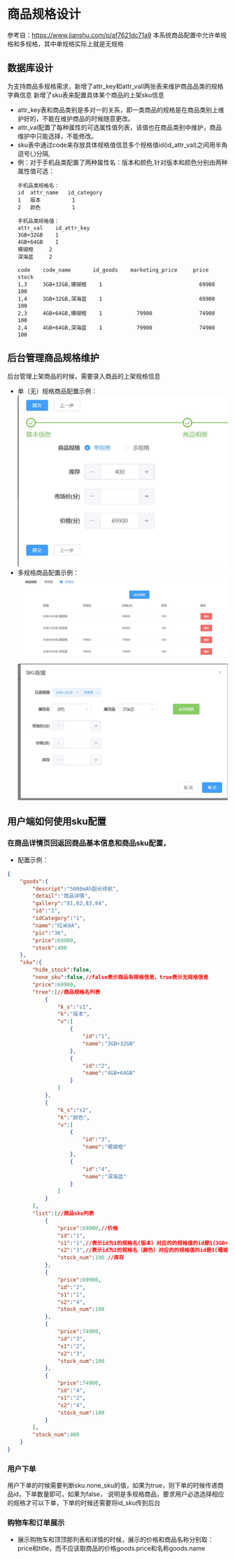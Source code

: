 # 商品规格设计

参考自：https://www.jianshu.com/p/af7621dc71a9
本系统商品配置中允许单规格和多规格，其中单规格实际上就是无规格

## 数据库设计
为支持商品多规格需求，新增了attr_key和attr_vall两张表来维护商品品类的规格字典信息
新增了sku表来配置具体某个商品的上架sku信息
- attr_key表和商品类别是多对一的关系，即一类商品的规格是在商品类别上维护好的，不能在维护商品的时候随意更改。
- attr_val配置了每种属性的可选属性值列表，该值也在商品类别中维护，商品维护中只能选择，不能修改。
- sku表中通过code来存放具体规格值信息多个规格值id(id_attr_val)之间用半角逗号(,)分隔,
- 例：对于手机品类配置了两种属性名：版本和颜色,针对版本和颜色分别由两种属性值可选：
    ```
    手机品类规格名：
    id  attr_name   id_category
    1   版本	        1
    2   颜色	        1
    ```
    ```
    手机品类规格值：
    attr_val    id_attr_key
    3GB+32GB	1
    4GB+64GB	1
    珊瑚橙	    2
    深海蓝	    2
    ```
    ```商品sku配置：
    code    code_name       id_goods    marketing_price     price    stock
    1,3	    3GB+32GB,珊瑚橙	1		                        69900	 100
    1,4	    3GB+32GB,深海蓝	1		                        69900	 100
    2,3	    4GB+64GB,珊瑚橙	1	        79900	            74900	 100
    2,4	    4GB+64GB,深海蓝	1	        79900	            74900	 100

    ```
    
## 后台管理商品规格维护
后台管理上架商品的时候，需要录入商品的上架规格信息
- 单（无）规格商品配置示例：
    ![无规格商品配置](../img/attr/single_attr.jpg)
- 多规格商品配置示例：
    ![多规格商品配置1](../img/attr/multiple_attr1.jpg)
    ![多规格商品配置2](../img/attr/multiple_attr2.jpg)    
    

## 用户端如何使用sku配置

### 在商品详情页回返回商品基本信息和商品sku配置，
- 配置示例：
```json
{
    "goods":{
        "descript":"5000mAh超长续航",
        "detail":"商品详情",
        "gallery":"81,82,83,84",
        "id":"1",
        "idCategory":"1",
        "name":"红米8A",
        "pic":"36",
        "price":69900,
        "stock":400
    },
    "sku":{
        "hide_stock":false,
        "none_sku":false,//false表示商品有规格信息，true表示无规格信息
        "price":69900,
        "tree":[//商品规格名列表
            {
                "k_s":"s1",
                "k":"版本",
                "v":[
                    {
                        "id":"1",
                        "name":"3GB+32GB"
                    },
                    {
                        "id":"2",
                        "name":"4GB+64GB"
                    }
                ]
            },
            {
                "k_s":"s2",
                "k":"颜色",
                "v":[
                    {
                        "id":"3",
                        "name":"珊瑚橙"
                    },
                    {
                        "id":"4",
                        "name":"深海蓝"
                    }
                ]
            }
        ],
        "list":[//商品sku列表
            {
                "price":69900,//价格
                "id":"1",
                "s1":"1",//表示id为1的规格名(版本）对应的的规格值的id是1(3GB+32GB)
                "s2":"3",//表示id为2的规格名（颜色）对应的的规格值的id是3(珊瑚橙)
                "stock_num":100 //库存
            },
            {
                "price":69900,
                "id":"2",
                "s1":"1",
                "s2":"4",
                "stock_num":100
            },
            {
                "price":74900,
                "id":"3",
                "s1":"2",
                "s2":"3",
                "stock_num":100
            },
            {
                "price":74900,
                "id":"4",
                "s1":"2",
                "s2":"4",
                "stock_num":100
            }
        ],
        "stock_num":400
    }
}
```
### 用户下单
用户下单的时候需要判断sku.none_sku的值，如果为true，则下单的时候传递商品id，下单数量即可，如果为false，
说明是多规格商品，要求用户必选选择相应的规格才可以下单，下单的时候还需要将id_sku传到后台

### 购物车和订单展示
- 展示购物车和顶顶那列表和详情的时候，展示的价格和商品名称分别取：price和title，而不应该取商品的价格goods.price和名称goods.name

